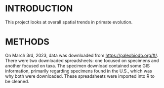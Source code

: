 # INTRODUCTION	
This project looks at overall spatial trends in primate evolution. 

# METHODS
On March 3rd, 2023, data was downloaded from https://paleobiodb.org/#/. 
There were two downloaded spreadsheets: one focused on specimens and 
another focused on taxa. The specimen download contained some GIS 
information, primarily regarding specimens found in the U.S., which was 
why both were downloaded. These spreadsheets were imported into R to be 
cleaned. 
